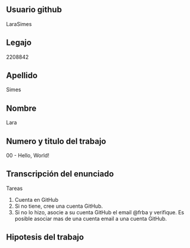 ## Usuario github
LaraSimes
## Legajo
2208842
## Apellido
Simes
## Nombre
Lara
## Numero y titulo del trabajo
00 - Hello, World!
## Transcripción del enunciado
Tareas
1. Cuenta en GitHub
1. Si no tiene, cree una cuenta GitHub.
2. Si no lo hizo, asocie a su cuenta GitHub el email @frba y verifique. Es posible
asociar mas de una cuenta email a una cuenta GitHub.

## Hipotesis del trabajo
